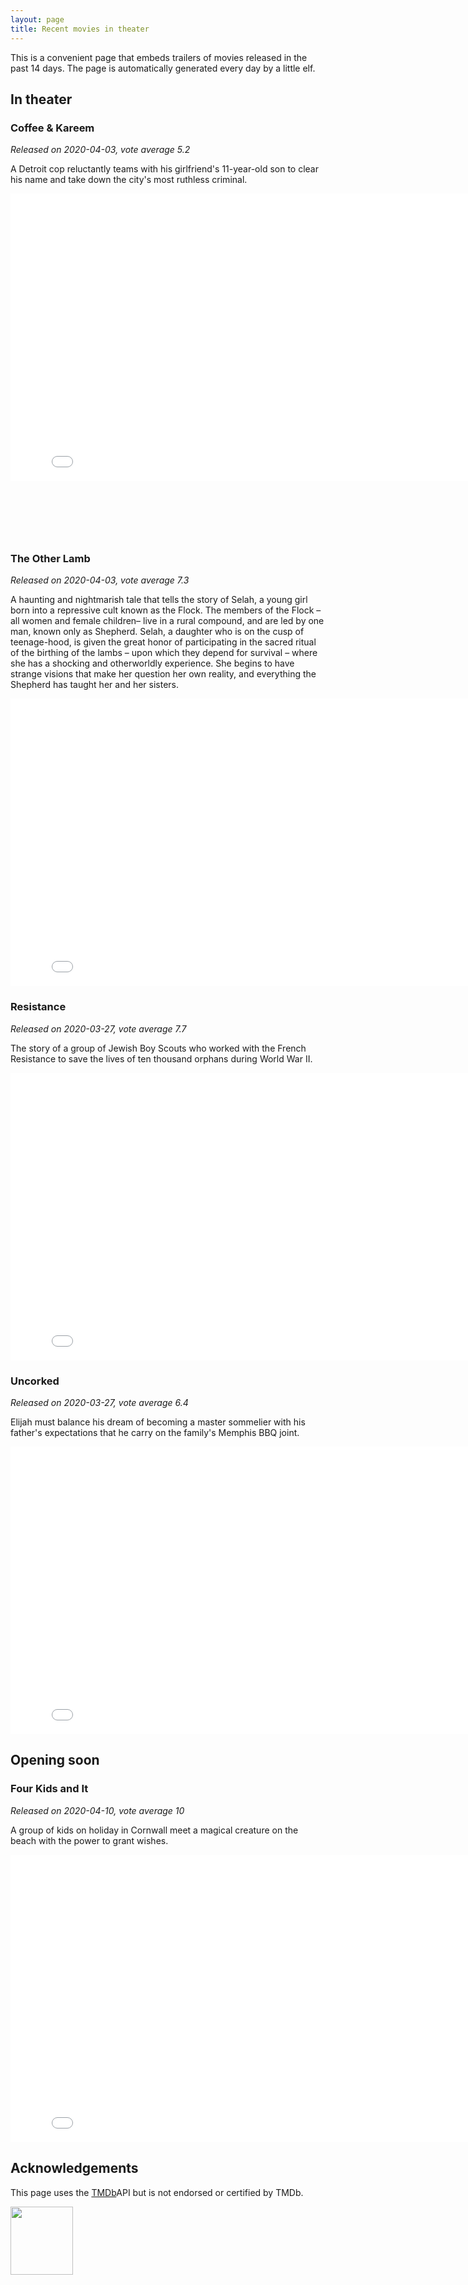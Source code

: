 ```yaml
---
layout: page
title: Recent movies in theater
---
```


This is a convenient page that embeds trailers of movies released in the past
14 days. The page is automatically generated every day by a little elf.

## In theater


	
	

### Coffee &amp; Kareem
*Released on 2020-04-03, vote average 5.2*

A Detroit cop reluctantly teams with his girlfriend&#39;s 11-year-old son to clear his name and take down the city&#39;s most ruthless criminal.

<iframe id="player"
	type="text/html"
	width="819"
	height="460"
  src="//www.youtube.com/embed/hY9h5o0G_OE?enablejsapi=1&origin=http://blog.justonepixel.com"
  frameborder="0"
  allowfullscreen></iframe>

	
	

  
<br/>
<br/>
<script async src="//pagead2.googlesyndication.com/pagead/js/adsbygoogle.js"></script>

<ins class="adsbygoogle"
     style="display:inline-block;width:468px;height:60px"
     data-ad-client="ca-pub-5366199723595534"
     data-ad-slot="2620298801"></ins>
<script>
(adsbygoogle = window.adsbygoogle || []).push({});
</script>
  


	
	

### The Other Lamb
*Released on 2020-04-03, vote average 7.3*

A haunting and nightmarish tale that tells the story of Selah, a young girl born into a repressive cult known as the Flock. The members of the Flock – all women and female children– live in a rural compound, and are led by one man, known only as Shepherd. Selah, a daughter who is on the cusp of teenage-hood, is given the great honor of participating in the sacred ritual of the birthing of the lambs – upon which they depend for survival – where she has a shocking and otherworldly experience. She begins to have strange visions that make her question her own reality, and everything the Shepherd has taught her and her sisters.

<iframe id="player"
	type="text/html"
	width="819"
	height="460"
  src="//www.youtube.com/embed/V0mijnT3ntI?enablejsapi=1&origin=http://blog.justonepixel.com"
  frameborder="0"
  allowfullscreen></iframe>

	
	

  


	

  


	

  


	

  


	

  


	
	

### Resistance
*Released on 2020-03-27, vote average 7.7*

The story of a group of Jewish Boy Scouts who worked with the French Resistance to save the lives of ten thousand orphans during World War II.

<iframe id="player"
	type="text/html"
	width="819"
	height="460"
  src="//www.youtube.com/embed/B48hwisZvEI?enablejsapi=1&origin=http://blog.justonepixel.com"
  frameborder="0"
  allowfullscreen></iframe>

	
	

  


	

  


	
	

### Uncorked
*Released on 2020-03-27, vote average 6.4*

Elijah must balance his dream of becoming a master sommelier with his father&#39;s expectations that he carry on the family&#39;s Memphis BBQ joint.

<iframe id="player"
	type="text/html"
	width="819"
	height="460"
  src="//www.youtube.com/embed/s0sZtjE2MXg?enablejsapi=1&origin=http://blog.justonepixel.com"
  frameborder="0"
  allowfullscreen></iframe>

	
	

  


	

  


	

  


	

  


	

  


	

  


	

  


	

  


	

  


	

  


	

  


	

  



## Opening soon


	

	

	

	

	

	

	
	

### Four Kids and It
*Released on 2020-04-10, vote average 10*

A group of kids on holiday in Cornwall meet a magical creature on the beach with the power to grant wishes.

<iframe id="player"
	type="text/html"
	width="819"
	height="460"
  src="//www.youtube.com/embed/gH2qKK52E3k?enablejsapi=1&origin=http://blog.justonepixel.com"
  frameborder="0"
  allowfullscreen></iframe>

	
	

	

	

	

	

	

	

	

	

	

	

	

	

	


## Acknowledgements

This page uses the [TMDb](https://themoviedb.org)API but is not endorsed or certified by TMDb.

<img src="https://www.themoviedb.org/assets/c9dbe2292fb5eea61788571fbd96fa67/images/v4/logos/208x226-stacked-blue.png"
	width="100"
	height="109"/>

